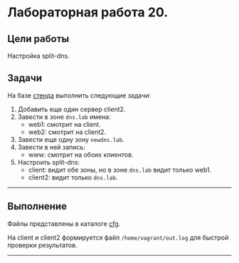 # Лабораторная работа 20.

## Цели работы

Настройка split-dns.

## Задачи

На базе [стенда](https://github.com/erlong15/vagrant-bind) выполнить следующие задачи:

1. Добавить еще один сервер client2.
2. Завести в зоне `dns.lab` имена:
    - web1: смотрит на client.
    - web2: смотрит на client2.
3. Завести еще одну зону `newdns.lab`.
4. Завести в ней запись:
    - www: смотрит на обоих клиентов.
5. Настроить split-dns:
    - client: видит обе зоны, но в зоне `dns.lab` видит только web1.
    - client2: видит только `dns.lab`.

---

## Выполнение

Файлы представлены в каталоге [cfg](./cfg).

На client и client2 формируется файл `/home/vagrant/out.log` для быстрой проверки результатов.

---
